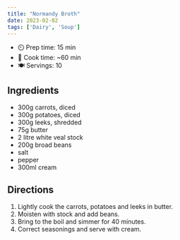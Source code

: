 ```yaml
---
title: "Normandy Broth"
date: 2023-02-02
tags: ['Dairy', 'Soup']
---
```


- ⏲️ Prep time: 15 min
- 🍳 Cook time: ~60 min
- 🍽️ Servings: 10

## Ingredients

- 300g carrots, diced
- 300g potatoes, diced
- 300g leeks, shredded
- 75g butter
- 2 litre white veal stock
- 200g broad beans
- salt
- pepper
- 300ml cream

## Directions

1. Lightly cook the carrots, potatoes and leeks in butter.
2. Moisten with stock and add beans.
3. Bring to the boil and simmer for 40 minutes.
4. Correct seasonings and serve with cream.
